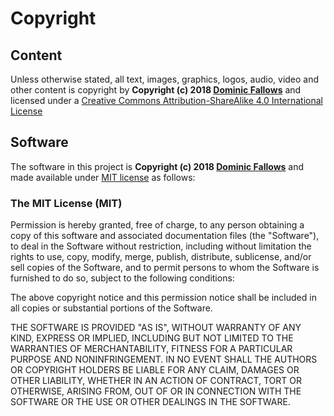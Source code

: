 # Copyright

## Content

Unless otherwise stated, all text, images, graphics, logos, audio, video and other content is copyright by **Copyright (c) 2018 [Dominic Fallows](https://dominicfallows.uk)** and licensed under a [Creative Commons Attribution-ShareAlike 4.0 International License](https://creativecommons.org/licenses/by-sa/4.0/)

## Software

The software in this project is **Copyright (c) 2018 [Dominic Fallows](https://dominicfallows.uk)** and made available under [MIT license](https://opensource.org/licenses/MIT) as follows:

### The MIT License (MIT)

Permission is hereby granted, free of charge, to any person obtaining a copy of this software and associated documentation files (the "Software"), to deal in the Software without restriction, including without limitation the rights to use, copy, modify, merge, publish, distribute, sublicense, and/or sell copies of the Software, and to permit persons to whom the Software is furnished to do so, subject to the following conditions:

The above copyright notice and this permission notice shall be included in all copies or substantial portions of the Software.

THE SOFTWARE IS PROVIDED "AS IS", WITHOUT WARRANTY OF ANY KIND, EXPRESS OR IMPLIED, INCLUDING BUT NOT LIMITED TO THE WARRANTIES OF MERCHANTABILITY, FITNESS FOR A PARTICULAR PURPOSE AND NONINFRINGEMENT. IN NO EVENT SHALL THE AUTHORS OR COPYRIGHT HOLDERS BE LIABLE FOR ANY CLAIM, DAMAGES OR OTHER LIABILITY, WHETHER IN AN ACTION OF CONTRACT, TORT OR OTHERWISE, ARISING FROM, OUT OF OR IN CONNECTION WITH THE SOFTWARE OR THE USE OR OTHER DEALINGS IN THE SOFTWARE.